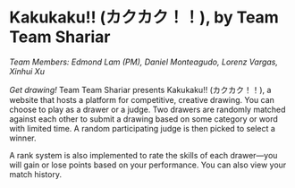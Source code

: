 # Kakukaku!! (カクカク！！), by Team Team Shariar
*Team Members: Edmond Lam (PM), Daniel Monteagudo, Lorenz Vargas, Xinhui Xu*

*Get drawing!* Team Team Shariar presents Kakukaku!! (カクカク！！), a website that hosts a platform for competitive, creative drawing. You can choose to play as a drawer or a judge. Two drawers are randomly matched against each other to submit a drawing based on some category or word with limited time. A random participating judge is then picked to select a winner. 

A rank system is also implemented to rate the skills of each drawer—you will gain or lose points based on your performance. You can also view your match history.

